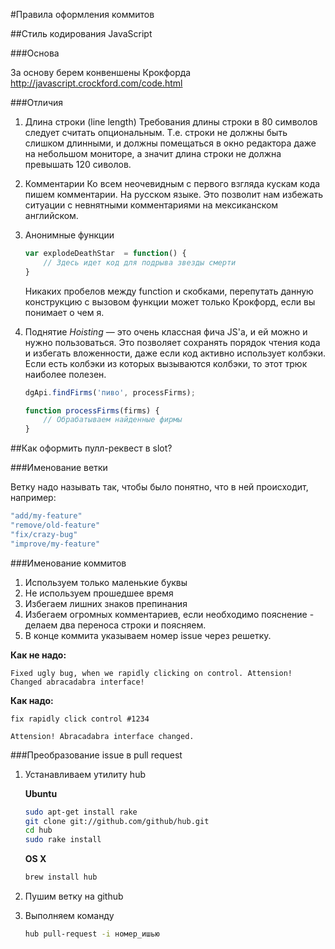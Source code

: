 #Правила оформления коммитов

##Стиль кодирования JavaScript

###Основа

За основу берем конвеншены Крокфорда <http://javascript.crockford.com/code.html>

###Отличия

1. Длина строки (line length)
Требования длины строки в 80 символов следует считать опциональным. Т.е. строки не должны быть слишком длинными, и должны помещаться в окно редактора даже на небольшом мониторе, а значит длина строки не должна превышать 120 сиволов.
2. Комментарии
Ко всем неочевидным с первого взгляда кускам кода пишем комментарии. На русском языке. Это позволит нам избежать ситуации с невнятными комментариями на мексиканском английском.
3. Анонимные функции

    ```javascript
    var explodeDeathStar  = function() {
        // Здесь идет код для подрыва звезды смерти
    }
    ```
    Никаких пробелов между function и скобками, перепутать данную конструкцию с вызовом функции может только Крокфорд, если вы понимает о чем я.
4. Поднятие
*Hoisting* — это очень классная фича JS'а, и ей можно и нужно пользоваться. Это позволяет сохранять порядок чтения кода и избегать вложенности, даже если код активно использует колбэки. Если есть колбэки из которых вызываются колбэки, то этот трюк наиболее полезен.

    ```javascript
    dgApi.findFirms('пиво', processFirms);

    function processFirms(firms) {
        // Обрабатываем найденные фирмы
    }
    ```



##Как оформить пулл-реквест в slot?

###Именование ветки

Ветку надо называть так, чтобы было понятно, что в ней происходит, например:

```javascript
"add/my-feature"
"remove/old-feature"
"fix/crazy-bug"
"improve/my-feature"
```

###Именование коммитов

1. Используем только маленькие буквы
2. Не используем прошедшее время
3. Избегаем лишних знаков препинания
4. Избегаем огромных комментариев, если необходимо пояснение - делаем два переноса строки и поясняем.
5. В конце коммита указываем номер issue через решетку.

**Как не надо:**

```
Fixed ugly bug, when we rapidly clicking on control. Attension! Changed abracadabra interface!
```
**Как надо:**

```
fix rapidly click control #1234

Attension! Abracadabra interface changed.
```
###Преобразование issue в pull request

1. Устанавливаем утилиту hub

    **Ubuntu**

    ```bash
    sudo apt-get install rake
    git clone git://github.com/github/hub.git
    cd hub
    sudo rake install
    ```
    **OS X**

    ```bash
    brew install hub
    ```
2. Пушим ветку на github
3. Выполняем команду

    ```bash
    hub pull-request -i номер_ишью
    ```

